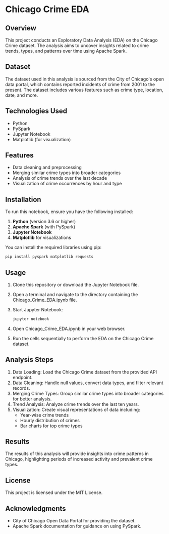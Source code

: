 # Chicago Crime EDA

## Overview
This project conducts an Exploratory Data Analysis (EDA) on the Chicago Crime dataset. The analysis aims to uncover insights related to crime trends, types, and patterns over time using Apache Spark.

## Dataset
The dataset used in this analysis is sourced from the City of Chicago's open data portal, which contains reported incidents of crime from 2001 to the present. The dataset includes various features such as crime type, location, date, and more.

## Technologies Used
- Python
- PySpark
- Jupyter Notebook
- Matplotlib (for visualization)

## Features
- Data cleaning and preprocessing
- Merging similar crime types into broader categories
- Analysis of crime trends over the last decade
- Visualization of crime occurrences by hour and type

## Installation

To run this notebook, ensure you have the following installed:

1. **Python** (version 3.6 or higher)
2. **Apache Spark** (with PySpark)
3. **Jupyter Notebook**
4. **Matplotlib** for visualizations

You can install the required libraries using pip:

```bash
pip install pyspark matplotlib requests
```
## Usage

1. Clone this repository or download the Jupyter Notebook file.

2. Open a terminal and navigate to the directory containing the Chicago_Crime_EDA.ipynb file.

3. Start Jupyter Notebook:

      ```bash
      jupyter notebook
      ```

4. Open Chicago_Crime_EDA.ipynb in your web browser.

5. Run the cells sequentially to perform the EDA on the Chicago Crime dataset.

## Analysis Steps

1. Data Loading: Load the Chicago Crime dataset from the provided API endpoint.
2. Data Cleaning: Handle null values, convert data types, and filter relevant records.
3. Merging Crime Types: Group similar crime types into broader categories for better analysis.
4. Trend Analysis: Analyze crime trends over the last ten years.
5. Visualization: Create visual representations of data including:
   - Year-wise crime trends
   - Hourly distribution of crimes
   - Bar charts for top crime types

## Results
The results of this analysis will provide insights into crime patterns in Chicago, highlighting periods of increased activity and prevalent crime types.

## License
This project is licensed under the MIT License.

## Acknowledgments
- City of Chicago Open Data Portal for providing the dataset.
- Apache Spark documentation for guidance on using PySpark.
